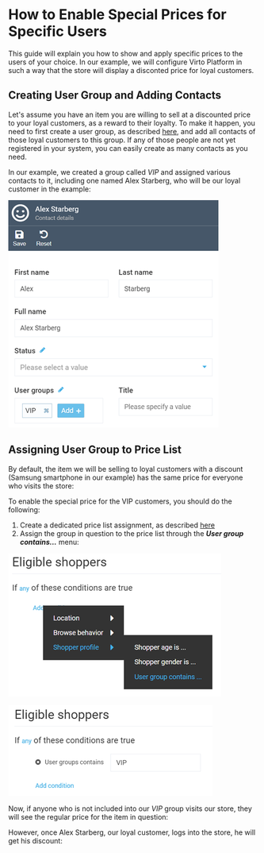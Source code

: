 # How to Enable Special Prices for Specific Users
This guide will explain you how to show and apply specific prices to the users of your choice. In our example, we will configure Virto Platform in such a way that the store will display a disconted price for loyal customers.

## Creating User Group and Adding Contacts
Let's assume you have an item you are willing to sell at a discounted price to your loyal customers, as a reward to their loyalty. To make it happen, you need to first create a user group, as described [here](../user-groups.md#creating-new-user-group), and add all contacts of those loyal customers to this group. If any of those people are not yet registered in your system, you can easily create as many contacts as you need.

In our example, we created a group called *VIP* and assigned various contacts to it, including one named Alex Starberg, who will be our loyal customer in the example:

![Adding contact to user group](media/adding-to-ug.png)

## Assigning User Group to Price List
By default, the item we will be selling to loyal customers with a discount (Samsung smartphone in our example) has the same price for everyone who visits the store:
<!---add screen capture-->

To enable the special price for the VIP customers, you should do the following:

1. Create a dedicated price list assignment, as described [here](../../pricing/adding-new-assignment.md)
2. Assign the group in question to the price list through the ***User group contains...*** menu:

![Adding contact to user group](media/adding-ug-to-price-list-1.png)

![Adding contact to user group](media/adding-ug-to-price-list-2.png)

Now, if anyone who is not included into our *VIP* group visits our store, they will see the regular price for the item in question:
<!---add screen capture-->

However, once Alex Starberg, our loyal customer, logs into the store, he will get his discount:
<!---add screen capture-->
